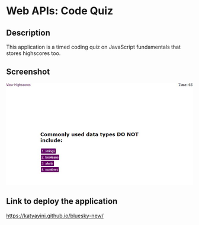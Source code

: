 # Web APIs: Code Quiz

## Description

This application is a timed coding quiz on JavaScript fundamentals that stores highscores too.

## Screenshot

![](Assets/QuizScreenshot.JPG)

## Link to deploy the application
https://katyayini.github.io/bluesky-new/

